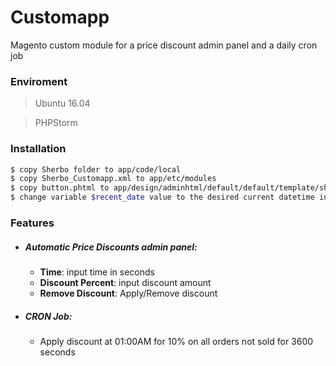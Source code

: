 # Customapp

Magento custom module for a price discount admin panel and a daily cron job

### Enviroment
  > Ubuntu 16.04

  > PHPStorm


### Installation
```sh
$ copy Sherbo folder to app/code/local
$ copy Sherbo_Customapp.xml to app/etc/modules
$ copy button.phtml to app/design/adminhtml/default/default/template/sherbo/system/config
$ change variable $recent_date value to the desired current datetime in file Adminhtml/IndexController.php and in file Observer.php
```
### Features
* ##### Automatic Price Discounts admin panel:
    *  **Time**: input time in seconds
    *  **Discount Percent**: input discount amount
    *  **Remove Discount**: Apply/Remove discount
* ##### CRON Job: 
    * Apply discount at 01:00AM for 10% on all orders not sold for 3600 seconds

